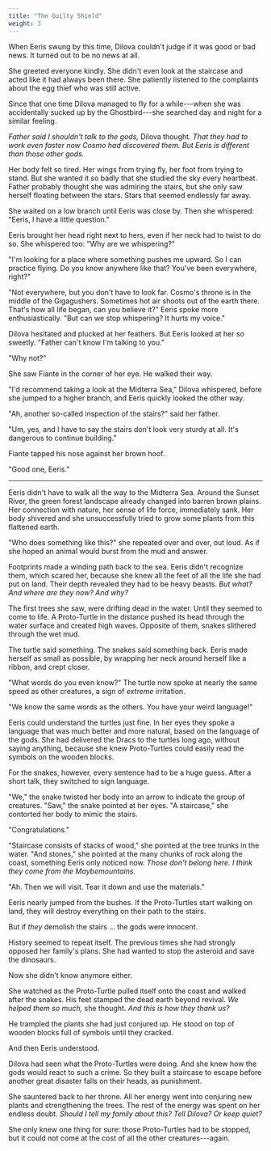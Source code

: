 ```yaml
---
title: "The Guilty Shield"
weight: 3
---
```


When Eeris swung by this time, Dilova couldn't judge if it was good or bad news. It turned out to be no news at all. 

She greeted everyone kindly. She didn't even look at the staircase and acted like it had always been there. She patiently listened to the complaints about the egg thief who was still active.

Since that one time Dilova managed to fly for a while---when she was accidentally sucked up by the Ghostbird---she searched day and night for a similar feeling. 

_Father said I shouldn't talk to the gods,_ Dilova thought. _That they had to work even faster now Cosmo had discovered them. But Eeris is different than those other gods._

Her body felt so tired. Her wings from trying fly, her foot from trying to stand. But she wanted it so badly that she studied the sky every heartbeat. Father probably thought she was admiring the stairs, but she only saw herself floating between the stars. Stars that seemed endlessly far away.

She waited on a low branch until Eeris was close by. Then she whispered: "Eeris, I have a little question."

Eeris brought her head right next to hers, even if her neck had to twist to do so. She whispered too: "Why are we whispering?"

"I'm looking for a place where something pushes me upward. So I can practice flying. Do you know anywhere like that? You've been everywhere, right?"

"Not everywhere, but you don't have to look far. Cosmo's throne is in the middle of the Gigagushers. Sometimes hot air shoots out of the earth there. That's how all life began, can you believe it?" Eeris spoke more enthusiastically. "But can we stop whispering? It hurts my voice."

Dilova hesitated and plucked at her feathers. But Eeris looked at her so sweetly. "Father can't know I'm talking to you."

"Why not?"

She saw Fiante in the corner of her eye. He walked their way. 

"I'd recommend taking a look at the Midterra Sea," Dilova whispered, before she jumped to a higher branch, and Eeris quickly looked the other way.

"Ah, another so-called inspection of the stairs?" said her father.

"Um, yes, and I have to say the stairs don't look very sturdy at all. It's dangerous to continue building."

Fiante tapped his nose against her brown hoof.

"Good one, Eeris."

___

Eeris didn't have to walk all the way to the Midterra Sea. Around the Sunset River, the green forest landscape already changed into barren brown plains. Her connection with nature, her sense of life force, immediately sank. Her body shivered and she unsuccessfully tried to 
grow some plants from this flattened earth.

"Who does something like this?" she repeated over and over, out loud. As if she hoped an animal would burst from the mud and answer.

Footprints made a winding path back to the sea. Eeris didn't recognize them, which scared her, because she knew all the feet of all the life she had put on land. Their depth revealed they had to be heavy beasts. _But what? And where are they now? And why?_

The first trees she saw, were drifting dead in the water. Until they seemed to come to life. A Proto-Turtle in the distance pushed its head through the water surface and created high waves. Opposite of them, snakes slithered through the wet mud.

The turtle said something. The snakes said something back. Eeris made herself as small as possible, by wrapping her neck around herself like a ribbon, and crept closer.

"What words do you even know?" The turtle now spoke at nearly the same speed as other creatures, a sign of _extreme_ irritation.

"We know the same words as the others. You have your weird language!"

Eeris could understand the turtles just fine. In her eyes they spoke a language that was much better and more natural, based on the language of the gods. She had delivered the Dracs to the turtles long ago, without saying anything, because she knew Proto-Turtles could easily read the symbols on the wooden blocks.

For the snakes, however, every sentence had to be a huge guess. After a short talk, they switched to sign language.

"We," the snake twisted her body into an arrow to indicate the group of creatures. "Saw," the snake pointed at her eyes. "A staircase," she contorted her body to mimic the stairs.

"Congratulations."

"Staircase consists of stacks of wood," she pointed at the tree trunks in the water. "And stones," she pointed at the many chunks of rock along the coast, something Eeris only noticed now. _Those don't belong here. I think they come from the Maybemountains._

"Ah. Then we will visit. Tear it down and use the materials."

Eeris nearly jumped from the bushes. If the Proto-Turtles start walking on land, they will destroy everything on their path to the stairs. 

But if _they_ demolish the stairs ... the gods were innocent.

History seemed to repeat itself. The previous times she had strongly opposed her family's plans. She had wanted to stop the asteroid and save the dinosaurs. 

Now she didn't know anymore either.

She watched as the Proto-Turtle pulled itself onto the coast and walked after the snakes. His feet stamped the dead earth beyond revival. _We helped them so much,_ she thought. _And this is how they thank us?_

He trampled the plants she had just conjured up. He stood on top of wooden blocks full of symbols until they cracked.

And then Eeris understood. 

Dilova had seen what the Proto-Turtles were doing. And she knew how the gods would react to such a crime. So they built a staircase to escape before another great disaster falls on their heads, as punishment.

She sauntered back to her throne. All her energy went into conjuring new plants and strengthening the trees. The rest of the energy was spent on her endless doubt. _Should I tell my family about this? Tell Dilova? Or keep quiet?_

She only knew one thing for sure: those Proto-Turtles had to be stopped, but it could not come at the cost of all the other creatures---again.